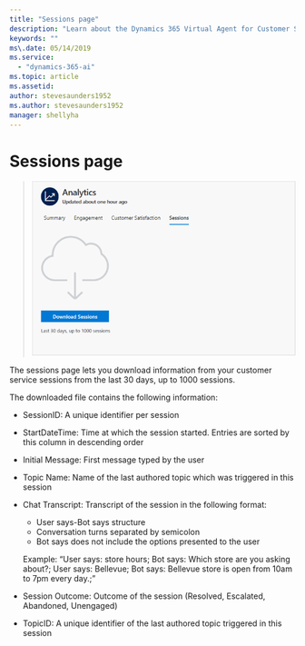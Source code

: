 ```yaml
---
title: "Sessions page"
description: "Learn about the Dynamics 365 Virtual Agent for Customer Service Sessions page."
keywords: ""
ms\.date: 05/14/2019
ms.service:
  - "dynamics-365-ai"
ms.topic: article
ms.assetid: 
author: stevesaunders1952
ms.author: stevesaunders1952
manager: shellyha
---
```


# Sessions page

   > ![Sessions page](media/sessions-page.png)

The sessions page lets you download information from your customer service sessions from the last 30 days, up to 1000 sessions.

The downloaded file contains the following information: 

- SessionID: A unique identifier per session 

- StartDateTime: Time at which the session started. Entries are sorted by this column in descending order 

- Initial Message: First message typed by the user

- Topic Name: Name of the last authored topic which was triggered in this session 

- Chat Transcript: Transcript of the session in the following format:
    - User says-Bot says structure
    - Conversation turns separated by semicolon
    - Bot says does not include the options presented to the user

    Example: “User says: store hours; Bot says: Which store are you asking about?; User says: Bellevue; Bot says: Bellevue store is open from 10am to 7pm every day.;”

- Session Outcome: Outcome of the session (Resolved, Escalated, Abandoned, Unengaged)

- TopicID: A unique identifier of the last authored topic triggered in this session 
